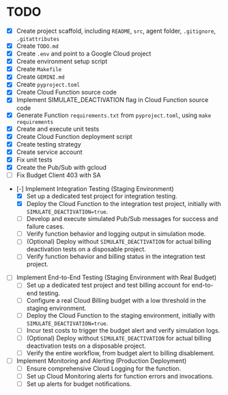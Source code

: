 # TODO

- [x] Create project scaffold, including `README`, `src`, agent folder, `.gitignore`, `.gitattributes`
- [x] Create `TODO.md`
- [x] Create `.env` and point to a Google Cloud project
- [x] Create environment setup script
- [x] Create `Makefile`
- [x] Create `GEMINI.md`
- [x] Create `pyproject.toml`
- [x] Create Cloud Function source code
- [x] Implement SIMULATE_DEACTIVATION flag in Cloud Function source code
- [x] Generate Function `requirements.txt` from `pyproject.toml`, using `make requirements`
- [x] Create and execute unit tests
- [x] Create Cloud Function deployment script
- [x] Create testing strategy
- [x] Create service account
- [x] Fix unit tests
- [x] Create the Pub/Sub with gcloud
- [ ] Fix Budget Client 403 with SA
- [-] Implement Integration Testing (Staging Environment)
    - [x] Set up a dedicated test project for integration testing.
    - [x] Deploy the Cloud Function to the integration test project, initially with `SIMULATE_DEACTIVATION=true`.
    - [ ] Develop and execute simulated Pub/Sub messages for success and failure cases.
    - [ ] Verify function behavior and logging output in simulation mode.
    - [ ] (Optional) Deploy without `SIMULATE_DEACTIVATION` for actual billing deactivation tests on a disposable project.
    - [ ] Verify function behavior and billing status in the integration test project.
- [ ] Implement End-to-End Testing (Staging Environment with Real Budget)
    - [ ] Set up a dedicated test project and test billing account for end-to-end testing.
    - [ ] Configure a real Cloud Billing budget with a low threshold in the staging environment.
    - [ ] Deploy the Cloud Function to the staging environment, initially with `SIMULATE_DEACTIVATION=true`.
    - [ ] Incur test costs to trigger the budget alert and verify simulation logs.
    - [ ] (Optional) Deploy without `SIMULATE_DEACTIVATION` for actual billing deactivation tests on a disposable project.
    - [ ] Verify the entire workflow, from budget alert to billing disablement.
- [ ] Implement Monitoring and Alerting (Production Deployment)
    - [ ] Ensure comprehensive Cloud Logging for the function.
    - [ ] Set up Cloud Monitoring alerts for function errors and invocations.
    - [ ] Set up alerts for budget notifications.
